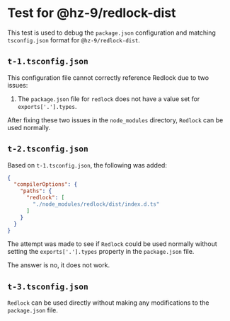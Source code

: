 # Test for @hz-9/redlock-dist

This test is used to debug the `package.json` configuration and matching `tsconfig.json` format for `@hz-9/redlock-dist`.

## `t-1.tsconfig.json`

This configuration file cannot correctly reference Redlock due to two issues:

1. The `package.json` file for `redlock` does not have a value set for `exports['.'].types`.

After fixing these two issues in the `node_modules` directory, `Redlock` can be used normally.

## `t-2.tsconfig.json`

Based on `t-1.tsconfig.json`, the following was added:

```json
{
  "compilerOptions": {
    "paths": {
      "redlock": [
        "./node_modules/redlock/dist/index.d.ts"
      ]
    }
  }
}
```

The attempt was made to see if `Redlock` could be used normally without setting the `exports['.'].types` property in the `package.json` file.

The answer is no, it does not work.

## `t-3.tsconfig.json`

`Redlock` can be used directly without making any modifications to the `package.json` file.
